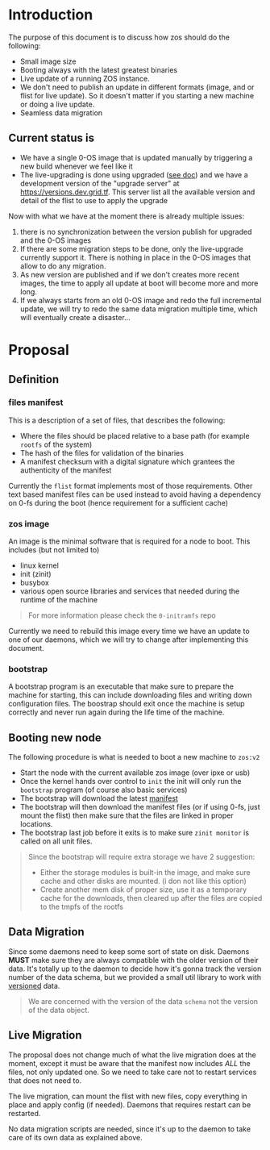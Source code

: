 # Introduction
The purpose of this document is to discuss how zos should do the following:
- Small image size
- Booting always with the latest greatest binaries
- Live update of a running ZOS instance.
- We don't need to publish an update in different formats (image, and or flist for live update). So it doesn't matter if you starting a new machine or doing a live update.
- Seamless data migration

## Current status is
- We have a single 0-OS image that is updated manually by triggering a new build whenever we feel like it
- The live-upgrading is done using upgraded ([see doc](https://github.com/threefoldtech/zos/tree/master/docs/upgrade)) and we have a development version of the "upgrade server" at https://versions.dev.grid.tf. This server list all the available version and detail of the flist to use to apply the upgrade

Now with what we have at the moment there is already multiple issues:
1. there is no synchronization between the version publish for upgraded and the 0-OS images
2. If there are some migration steps to be done, only the live-upgrade currently support it. There is nothing in place in the 0-OS images that allow to do any migration.
3. As new version are published and if we don't creates more recent images, the time to apply all update at boot will become more and more long.
4. If we always starts from an old 0-OS image and redo the full incremental update, we will try to redo the same data migration multiple time, which will eventually create a disaster...

# Proposal
## Definition

### files manifest
This is a description of a set of files, that describes the following:
- Where the files should be placed relative to a base path (for example `rootfs` of the system)
- The hash of the files for validation of the binaries
- A manifest checksum with a digital signature which grantees the authenticity of the manifest

Currently the `flist` format implements most of those requirements. Other text based manifest files can be used instead to avoid having a dependency on 0-fs during the boot (hence requirement for a sufficient cache)

### zos image
An image is the minimal software that is required for a node to boot. This includes (but not limited to)
- linux kernel
- init (zinit)
- busybox
- various open source libraries and services that needed during the runtime of the machine

> For more information please check the `0-initramfs` repo

Currently we need to rebuild this image every time we have an update to one of our daemons, which we will try to change after implementing this document.

### bootstrap
A bootstrap program is an executable that make sure to prepare the machine for starting, this can include downloading files and writing down configuration files. The boostrap should exit once the machine is setup correctly and never run again during the life time of the machine.

## Booting new node
The following procedure is what is needed to boot a new machine to `zos:v2`

- Start the node with the current available zos image (over ipxe or usb)
- Once the kernel hands over control to `init` the init will only run the `bootstrap` program (of course also basic services)
- The bootstrap will download the latest [manifest](#files-manifest)
- The bootstrap will then download the manifest files (or if using 0-fs, just mount the flist) then make sure that the files are linked in proper locations.
- The bootstrap last job before it exits is to make sure `zinit monitor` is called on all unit files.

> Since the bootstrap will require extra storage we have 2 suggestion:
> - Either the storage modules is built-in the image, and make sure cache and other disks are mounted. (i don not like this option)
> - Create another mem disk of proper size, use it as a temporary cache for the downloads, then cleared up after the files are copied to the tmpfs of the rootfs

## Data Migration
Since some daemons need to keep some sort of state on disk. Daemons **MUST** make sure they are always compatible with the older version of their data. It's totally up to the daemon to decide how it's gonna track the version number of the data schema, but we provided a small util library to work with [versioned](../pkg/versioned) data.

> We are concerned with the version of the data `schema` not the version of the data object.

## Live Migration
The proposal does not change much of what the live migration does at the moment, except it must be aware that the manifest now includes *ALL* the files, not only updated one. So we need to take care not to restart services that does not need to.

The live migration, can mount the flist with new files, copy everything in place and apply config (if needed). Daemons that requires restart can be restarted.

No data migration scripts are needed, since it's up to the daemon to take care of its own data as explained above.
